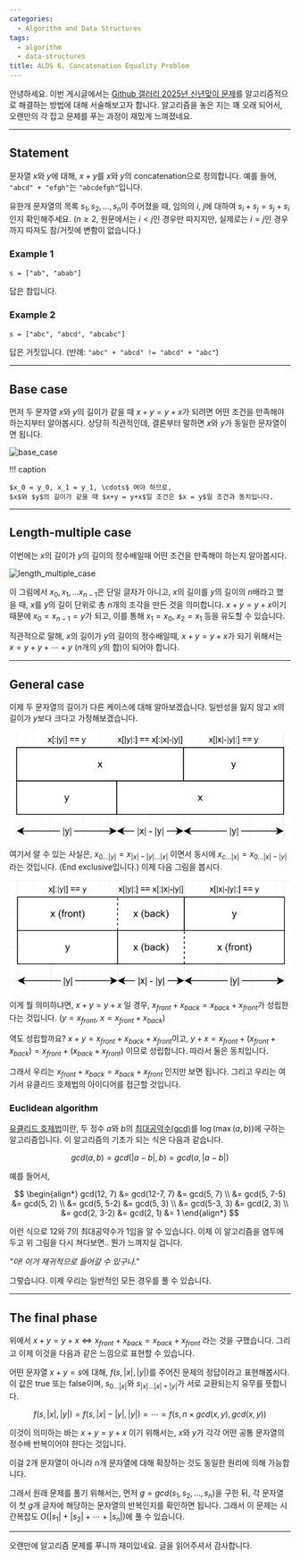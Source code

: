 ```yaml
---
categories:
  - Algorithm and Data Structures
tags:
  - algorithm
  - data-structures
title: ALDS 6. Concatenation Equality Problem
---
```


안녕하세요.
이번 게시글에서는 [Github 갤러리 2025년 신년맞이 문제](https://gall.dcinside.com/mgallery/board/view/?id=github&no=74495)를 알고리즘적으로 해결하는 방법에 대해 서술해보고자 합니다.
알고리즘을 놓은 지는 꽤 오래 되어서, 오랜만의 각 잡고 문제를 푸는 과정이 재밌게 느껴졌네요.

<!-- more -->

---

## Statement

문자열 $x$와 $y$에 대해, $x+y$를 $x$와 $y$의 concatenation으로 정의합니다.
예를 들어, `"abcd" + "efgh"`는 `"abcdefgh"`입니다.

유한개 문자열의 목록 $s_1, s_2, \ldots, s_n$이 주어졌을 때, 임의의 $i$, $j$에 대하여 $s_i + s_j = s_j + s_i$인지 확인해주세요.
($n \ge 2$, 원문에서는 $i < j$인 경우만 따지지만, 실제로는 $i = j$인 경우까지 따져도 참/거짓에 변함이 없습니다.)

### Example 1

```
s = ["ab", "abab"]
```

답은 참입니다.

### Example 2

```
s = ["abc", "abcd", "abcabc"]
```

답은 거짓입니다.
(반례: `"abc" + "abcd" != "abcd" + "abc"`)

---

## Base case

먼저 두 문자열 $x$와 $y$의 길이가 같을 때 $x+y = y+x$가 되려면 어떤 조건을 만족해야 하는지부터 알아봅시다.
상당히 직관적인데, 결론부터 말하면 $x$와 $y$가 동일한 문자열이면 됩니다.

![base_case](/assets/posts/alds/concat_problem/base_case.png)

!!! caption

    $x_0 = y_0, x_1 = y_1, \cdots$ 여야 하므로,
    $x$와 $y$의 길이가 같을 때 $x+y = y+x$일 조건은 $x = y$일 조건과 동치입니다.

---

## Length-multiple case

이번에는 $x$의 길이가 $y$의 길이의 정수배일때 어떤 조건을 만족해야 하는지 알아봅시다.

![length_multiple_case](/assets/posts/alds/concat_problem/length_multiple_case.png)

이 그림에서 $x_0, x_1, \ldots x_{n-1}$은 단일 글자가 아니고, $x$의 길이를 $y$의 길이의 $n$배라고 했을 때, $x$를 $y$의 길이 단위로 총 $n$개의 조각을 만든 것을 의미합니다.
$x+y = y+x$이기 때문에 $x_{0} = x_{n-1} = y$가 되고, 이를 통해 $x_1 = x_0$, $x_2 = x_1$ 등을 유도할 수 있습니다.

직관적으로 말해, $x$의 길이가 $y$의 길이의 정수배일때, $x+y = y+x$가 되기 위해서는 $x = y + y + \cdots + y$ ($n$개의 $y$의 합)이 되어야 합니다.

---

## General case

이제 두 문자열의 길이가 다른 케이스에 대해 알아보겠습니다.
일반성을 잃지 않고 $x$의 길이가 $y$보다 크다고 가정해보겠습니다.

![general_case_expr](/assets/posts/alds/concat_problem/general_case_expr.png)

여기서 알 수 있는 사실은, $x_{0\ldots |y|} = x_{|x| - |y| \ldots |x|}$ 이면서 동시에 $x_{c \ldots |x|} = x_{0 \ldots |x| - |y|}$라는 것입니다. (End exclusive입니다.)
이제 다음 그림을 봅시다.

![general_case_digged](/assets/posts/alds/concat_problem/general_case_digged.png)

이게 뭘 의미하냐면, $x + y = y + x$ 일 경우, $x_{front} + x_{back} = x_{back} + x_{front}$가 성립한다는 것입니다.
($y = x_{front}$, $x = x_{front} + x_{back}$)

역도 성립할까요? $x + y = x_{front} + x_{back} + x_{front}$이고,
$y + x = x_{front} + (x_{front} + x_{back}) = x_{front} + (x_{back} + x_{front})$ 이므로 성립합니다.
따라서 둘은 동치입니다.

그래서 우리는 $x_{front} + x_{back} = x_{back} + x_{front}$ 인지만 보면 됩니다.
그리고 우리는 여기서 유클리드 호제법의 아이디어를 접근할 것입니다.

### Euclidean algorithm

[유클리드 호제법](https://en.wikipedia.org/wiki/Euclidean_algorithm)이란,
두 정수 $a$와 $b$의 [최대공약수(gcd)](https://en.wikipedia.org/wiki/Greatest_common_divisor)를 $\log{(\max(a,b))}$에 구하는 알고리즘입니다.
이 알고리즘의 기초가 되는 식은 다음과 같습니다.

$$gcd(a, b) = gcd(|a-b|, b) = gcd(a, |a-b|)$$

예를 들어서,

$$
\begin{align*}
gcd(12, 7) &= gcd(12-7, 7) &= gcd(5, 7) \\
&= gcd(5, 7-5) &= gcd(5, 2) \\
&= gcd(5, 5-2) &= gcd(5, 3) \\
&= gcd(5-3, 3) &= gcd(2, 3) \\
&= gcd(2, 3-2) &= gcd(2, 1)
&= 1
\end{align*}
$$

이런 식으로 $12$와 $7$의 최대공약수가 $1$임을 알 수 있습니다.
이제 이 알고리즘을 염두에 두고 위 그림을 다시 쳐다보면.. 뭔가 느껴지실 겁니다.

*"아! 이거 재귀적으로 들어갈 수 있구나."*

그렇습니다.
이제 우리는 일반적인 모든 경우를 풀 수 있습니다.

---

## The final phase

위에서 $x + y = y + x \iff x_{front} + x_{back} = x_{back} + x_{front}$ 라는 것을 구했습니다.
그리고 이제 이것을 다음과 같은 느낌으로 표현할 수 있습니다.

어떤 문자열 $x + y = s$에 대해, $f(s, |x|, |y|)$를 주어진 문제의 정답이라고 표현해봅시다.
이 값은 true 또는 false이며, $s_{0 \ldots |x|}$와 $s_{|x| \ldots |x|+|y|}$가 서로 교환되는지 유무를 뜻합니다.

$$
f(s, |x|, |y|) = f(s, |x| - |y|, |y|) = \cdots = f(s, n \times gcd(x, y), gcd(x, y))
$$

이것이 의미하는 바는 $x+y = y+x$ 이기 위해서는, $x$와 $y$가 각각 어떤 공통 문자열의 정수배 반복이어야 한다는 것입니다.

이걸 $2$개 문자열이 아니라 $n$개 문자열에 대해 확장하는 것도 동일한 원리에 의해 가능합니다.

그래서 원래 문제를 풀기 위해서는, 먼저 $g = gcd(s_1, s_2, \ldots, s_n)$을 구한 뒤, 각 문자열이 첫 $g$개 글자에 해당하는 문자열의 반복인지를 확인하면 됩니다.
그래서 이 문제는 시간복잡도 $O(|s_1| + |s_2| + \cdots + |s_n|)$에 풀 수 있습니다.

---

오랜만에 알고리즘 문제를 푸니까 재미있네요.
글을 읽어주셔서 감사합니다.
